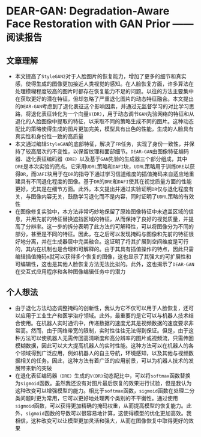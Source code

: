 # DEAR-GAN: Degradation-Aware Face Restoration with GAN Prior —— `阅读报告`


## 文章理解


- 本文提高了`StyleGAN2`对于人脸图片的恢复能力，增加了更多的细节和真实感，使得生成的图像更加接近人类视觉的感知。在人脸恢复方面，许多算法在处理模糊程度较高的图片时都存在恢复能力不足的问题。以往的方法主要集中在获取更好的潜在特征，但却忽略了严重退化图片的动态特征融合。本文提出的`DEAR-GAN`考虑到了退化表征这个影响因素，并通过无监督学习的对比学习思路，将退化表征转化为一个向量`V(DR)`，用于动态调节`GAN`先验网络的特征和从退化的人脸图像中提取的特征，以采取不同的策略生成不同的图片。这种动态配比的策略使得生成的图片更加完美，模型具有出色的性能，生成的人脸具有真实性和身份性一致的高质量
- 本文通过编辑`StyleGAN`的底部特征，解决了`FR`任务，实现了身份一致性，并保持了较高层次的不变性，以保留纹理和面部细节。`DEAR-GAN`由图像特征编码器、退化表征编码器`（DRE）`以及基于`GAN`先验的生成器三个部分组成，其中`DRE`是本次实验的亮点。它采用`UDRL`策略和`DAFI`块，`UDRL`策略用于训练`DRE`以获得`DR`，而`DAFI`块用于在`DR`的指导下通过学习信道维度的插值掩码来自适应地重建具有不同退化程度的图像。基于`DR`的`DRE`和`DAFI`使其在视觉质量方面的性能更好，尤其是在细节方面。此外，本文提出并通过实验证明`DR`仅与退化程度有关，与图像内容无关，鼓励学习退化而不是内容，同时证明了`UDRL`策略的有效性
- 在图像修复实验中，本方法非常巧妙地保留了原始图像特征中未遮盖区域的信息，并用先前的特征替换遮挡区域的特征，从而保持了良好的视觉质量，并提高了分辨率。这一步的拆分表明了此方法的可解释性，可以将图像分为不同的部分，甚至是不同的特征。因此，在之后可以发现掩码与图像和先前的特征很好地分离，并在生成器层中完美融合。这证明了将其扩展到空间维度是可行的，其内在机制也是合理和可解释的。由于其具有插值操作的特点，因此只需编辑插值掩码`m`就可以获得多个恢复的图像，这也显示了其强大的可扩展性和可编辑性，这也是其他人脸恢复方法无法比拟的。此外，这也揭示了`DEAR-GAN`在交互式应用程序和各种图像编辑任务中的潜力

## 个人想法

- 由于退化方法动态调整掩码的创新性，我认为它不仅可以用于人脸恢复，还可以应用于工业生产和医学治疗领域。此外，最重要的是它可以与机器人技术结合使用。在机器人实时通讯中，传递数据的速度尤其是视频数据的速度要求非常高。然而，由于网络带宽的限制，实时性往往无法得到保证。但是，由于这种方法可以使机器人无需传回高清晰度和高分辨率的图片或视频流，只需传回模糊数据，因此可以大大提高机器人的实时性能。这种方法可以在机器人的各个领域得到广泛应用，例如机器人的自主导航，环境感知，以及其他与视频数据相关的任务。因此，这种方法有着广泛的应用前景，可以为机器人技术的发展带来新的突破
- 在退化表征编码器`（DRE）`生成的`V(DR)`动态配比中，可以将`softmax`函数替换为`sigmoid`函数。虽然我还没有对图片最后恢复的效果进行试验，但是我认为这种改变可以增强模型的能力。相比于`softmax`函数，`sigmoid`函数在处理二分类问题时更为常用，它可以更好地处理两个类别的不平衡性。通过使用`sigmoid`函数，可以获得更加精确的掩码权重，从而提高模型的恢复能力。此外，`sigmoid`函数的导数可以很容易地计算，这使得模型的优化更加高效。我相信，这种改变可以让模型更加灵活和强大，从而在图像恢复中取得更好的效果






